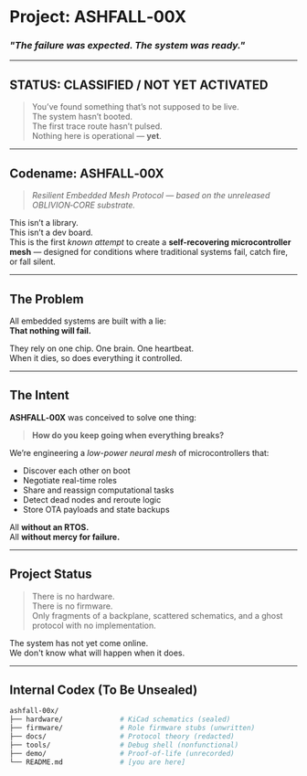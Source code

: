 # Project: ASHFALL‑00X

### *"The failure was expected. The system was ready."*

---

## STATUS: CLASSIFIED / NOT YET ACTIVATED

> You’ve found something that’s not supposed to be live.  
> The system hasn’t booted.  
> The first trace route hasn’t pulsed.  
> Nothing here is operational — **yet**.

---

## Codename: ASHFALL‑00X  
> *Resilient Embedded Mesh Protocol — based on the unreleased OBLIVION‑CORE substrate.*

This isn’t a library.  
This isn’t a dev board.  
This is the first *known attempt* to create a **self-recovering microcontroller mesh** — designed for conditions where traditional systems fail, catch fire, or fall silent.

---

## The Problem

All embedded systems are built with a lie:  
**That nothing will fail.**

They rely on one chip. One brain. One heartbeat.  
When it dies, so does everything it controlled.

---

## The Intent

**ASHFALL‑00X** was conceived to solve one thing:

> **How do you keep going when everything breaks?**

We’re engineering a *low-power neural mesh* of microcontrollers that:

- Discover each other on boot
- Negotiate real-time roles
- Share and reassign computational tasks
- Detect dead nodes and reroute logic
- Store OTA payloads and state backups

All **without an RTOS.**  
All **without mercy for failure.**

---

## Project Status

> There is no hardware.  
> There is no firmware.  
> Only fragments of a backplane, scattered schematics, and a ghost protocol with no implementation.

The system has not yet come online.  
We don't know what will happen when it does.

---

## Internal Codex (To Be Unsealed)

```bash
ashfall-00x/
├── hardware/              # KiCad schematics (sealed)
├── firmware/              # Role firmware stubs (unwritten)
├── docs/                  # Protocol theory (redacted)
├── tools/                 # Debug shell (nonfunctional)
├── demo/                  # Proof-of-life (unrecorded)
└── README.md              # [you are here]
